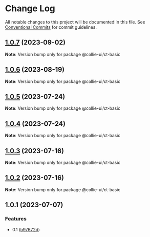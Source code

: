 # Change Log

All notable changes to this project will be documented in this file. See [Conventional Commits](https://conventionalcommits.org) for commit guidelines.

## [1.0.7](https://github.com/border-collie-js/border-collie-ui/compare/@collie-ui/ct-basic@1.0.6...@collie-ui/ct-basic@1.0.7) (2023-09-02)

**Note:** Version bump only for package @collie-ui/ct-basic

## [1.0.6](https://github.com/border-collie-js/border-collie-ui/compare/@collie-ui/ct-basic@1.0.5...@collie-ui/ct-basic@1.0.6) (2023-08-19)

**Note:** Version bump only for package @collie-ui/ct-basic

## [1.0.5](https://github.com/border-collie-js/border-collie-ui/compare/@collie-ui/ct-basic@1.0.4...@collie-ui/ct-basic@1.0.5) (2023-07-24)

**Note:** Version bump only for package @collie-ui/ct-basic

## [1.0.4](https://github.com/border-collie-js/border-collie-ui/compare/@collie-ui/ct-basic@1.0.3...@collie-ui/ct-basic@1.0.4) (2023-07-24)

**Note:** Version bump only for package @collie-ui/ct-basic

## [1.0.3](https://github.com/border-collie-js/border-collie-ui/compare/@collie-ui/ct-basic@1.0.2...@collie-ui/ct-basic@1.0.3) (2023-07-16)

**Note:** Version bump only for package @collie-ui/ct-basic

## [1.0.2](https://github.com/border-collie-js/border-collie-ui/compare/@collie-ui/ct-basic@1.0.1...@collie-ui/ct-basic@1.0.2) (2023-07-16)

**Note:** Version bump only for package @collie-ui/ct-basic

## 1.0.1 (2023-07-07)

### Features

- 0.1 ([b97672d](https://github.com/border-collie-js/border-collie-ui/commit/b97672d7355db24fc8564651cbabeaa4114f3f04))
